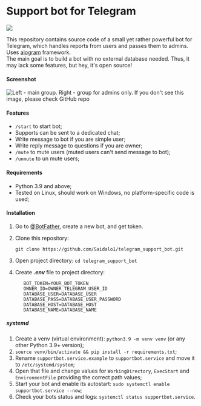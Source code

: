 # Support bot for Telegram

<a href="https://hub.docker.com/r/groosha/telegram-report-bot"><img src="https://img.shields.io/badge/Telegram--Bot-blue"></a>

This repository contains source code of a small yet rather powerful bot for Telegram, which handles reports from users
and passes them to admins.
Uses [aiogram](https://github.com/aiogram/aiogram) framework.  
The main goal is to build a bot with no external database needed. Thus, it may lack some features, but hey, it's open
source!

#### Screenshot

![Left - main group. Right - group for admins only. If you don't see this image, please check GitHub repo](https://imgur.com/aXsJ3g3.png)

#### Features

* `/start` to start bot;
* Supports can be sent to a dedicated chat;
* Write message to bot if you are simple user;
* Write reply message to questions if you are owner;
* `/mute` to mute users (muted users can't send message to bot);
* `/unmute` to un mute users;

#### Requirements

* Python 3.9 and above;
* Tested on Linux, should work on Windows, no platform-specific code is used;

#### Installation

1. Go to [@BotFather](https://t.me/telegram), create a new bot, and get token.
2. Clone this repository:

   ```
   git clone https://github.com/Saidalo1/telegram_support_bot.git
   ```
   
3. Open project directory: ```cd telegram_support_bot```
4. Create ***.env*** file to project directory:

   ```
      BOT_TOKEN=YOUR_BOT_TOKEN
      OWNER_ID=OWNER_TELEGRAM_USER_ID
      DATABASE_USER=DATABASE_USER
      DATABASE_PASS=DATABASE_USER_PASSWORD
      DATABASE_HOST=DATABASE_HOST
      DATABASE_NAME=DATABASE_NAME
   ```

##### systemd

1. Create a venv (virtual environment): `python3.9 -m venv venv` (or any other Python 3.9+ version);
2. `source venv/bin/activate && pip install -r requirements.txt`;
3. Rename  `supportbot.service.example` to `supportbot.service` and move it to `/etc/systemd/system`;
4. Open that file and change values for `WorkingDirectory`, `ExecStart` and `EnvironmentFile` providing the correct
   path values;
5. Start your bot and enable its autostart: `sudo systemctl enable supportbot.service --now`;  
6. Check your bots status and logs: `systemctl status supportbot.service`.
